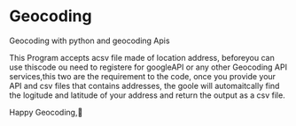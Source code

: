 # Geocoding
Geocoding with python and geocoding Apis

This Program accepts acsv file made of location address, beforeyou can use thiscode ou need to registere for googleAPI or any other Geocoding API services,this two are the requirement to the code, once you provide your API and csv files that contains addresses, the goole will automaitcally find the logitude and latitude of your address and return the output as a csv file.

Happy Geocoding,🤙
